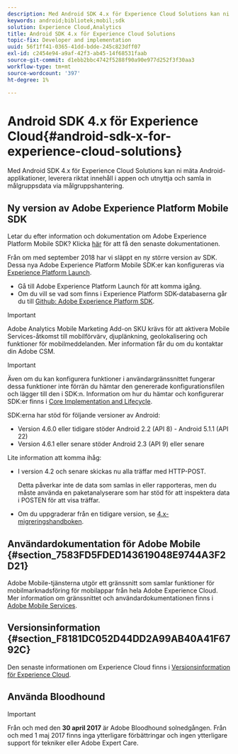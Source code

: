 ```yaml
---
description: Med Android SDK 4.x för Experience Cloud Solutions kan ni mäta Android-applikationer, leverera riktat innehåll i appen och utnyttja och samla in målgruppsdata via målgruppshantering.
keywords: android;bibliotek;mobil;sdk
solution: Experience Cloud,Analytics
title: Android SDK 4.x för Experience Cloud Solutions
topic-fix: Developer and implementation
uuid: 56f1ff41-0365-41dd-bdde-245c823dff07
exl-id: c2454e94-a9af-42f3-ab45-14f68531faab
source-git-commit: d1ebb2bbc4742f5288f90a90e977d252f3f30aa3
workflow-type: tm+mt
source-wordcount: '397'
ht-degree: 1%

---
```


# Android SDK 4.x för Experience Cloud{#android-sdk-x-for-experience-cloud-solutions}

Med Android SDK 4.x för Experience Cloud Solutions kan ni mäta Android-applikationer, leverera riktat innehåll i appen och utnyttja och samla in målgruppsdata via målgruppshantering.

## Ny version av Adobe Experience Platform Mobile SDK

Letar du efter information och dokumentation om Adobe Experience Platform Mobile SDK? Klicka [här](https://aep-sdks.gitbook.io/docs/) för att få den senaste dokumentationen.

Från om med september 2018 har vi släppt en ny större version av SDK. Dessa nya Adobe Experience Platform Mobile SDK:er kan konfigureras via [Experience Platform Launch](https://www.adobe.com/experience-platform/launch.html).

* Gå till Adobe Experience Platform Launch för att komma igång.
* Om du vill se vad som finns i Experience Platform SDK-databaserna går du till [Github: Adobe Experience Platform SDK](https://github.com/Adobe-Marketing-Cloud/acp-sdks).

>[!IMPORTANT]
>
>Adobe Analytics Mobile Marketing Add-on SKU krävs för att aktivera Mobile Services-åtkomst till mobilförvärv, djuplänkning, geolokalisering och funktioner för mobilmeddelanden. Mer information får du om du kontaktar din Adobe CSM.

>[!IMPORTANT]
>
>Även om du kan konfigurera funktioner i användargränssnittet fungerar dessa funktioner inte förrän du hämtar den genererade konfigurationsfilen och lägger till den i SDK:n. Information om hur du hämtar och konfigurerar SDK:er finns i [Core Implementation and Lifecycle](/help/android/getting-started/dev-qs.md).

SDK:erna har stöd för följande versioner av Android:

* Version 4.6.0 eller tidigare stöder Android 2.2 (API 8) - Android 5.1.1 (API 22)
* Version 4.6.1 eller senare stöder Android 2.3 (API 9) eller senare

Lite information att komma ihåg:

* I version 4.2 och senare skickas nu alla träffar med HTTP-POST.

   Detta påverkar inte de data som samlas in eller rapporteras, men du måste använda en paketanalyserare som har stöd för att inspektera data i POSTEN för att visa träffar.

* Om du uppgraderar från en tidigare version, se [4.x-migreringshandboken](/help/android/getting-started/migration-v3.md).

## Användardokumentation för Adobe Mobile {#section_7583FD5FDED143619048E9744A3F2D21}

Adobe Mobile-tjänsterna utgör ett gränssnitt som samlar funktioner för mobilmarknadsföring för mobilappar från hela Adobe Experience Cloud. Mer information om gränssnittet och användardokumentationen finns i [Adobe Mobile Services](/help/using/home.md).

## Versionsinformation {#section_F8181DC052D44DD2A99AB40A41F6792C}

Den senaste informationen om Experience Cloud finns i [Versionsinformation för Experience Cloud](/help/using/home.md).

## Använda Bloodhound

>[!IMPORTANT]
>
>Från och med den **30 april 2017** är Adobe Bloodhound solnedgången. Från och med 1 maj 2017 finns inga ytterligare förbättringar och ingen ytterligare support för tekniker eller Adobe Expert Care.
